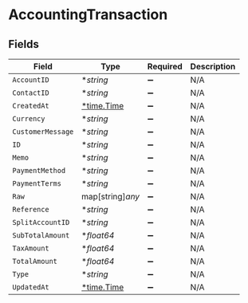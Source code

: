 # AccountingTransaction


## Fields

| Field                                      | Type                                       | Required                                   | Description                                |
| ------------------------------------------ | ------------------------------------------ | ------------------------------------------ | ------------------------------------------ |
| `AccountID`                                | **string*                                  | :heavy_minus_sign:                         | N/A                                        |
| `ContactID`                                | **string*                                  | :heavy_minus_sign:                         | N/A                                        |
| `CreatedAt`                                | [*time.Time](https://pkg.go.dev/time#Time) | :heavy_minus_sign:                         | N/A                                        |
| `Currency`                                 | **string*                                  | :heavy_minus_sign:                         | N/A                                        |
| `CustomerMessage`                          | **string*                                  | :heavy_minus_sign:                         | N/A                                        |
| `ID`                                       | **string*                                  | :heavy_minus_sign:                         | N/A                                        |
| `Memo`                                     | **string*                                  | :heavy_minus_sign:                         | N/A                                        |
| `PaymentMethod`                            | **string*                                  | :heavy_minus_sign:                         | N/A                                        |
| `PaymentTerms`                             | **string*                                  | :heavy_minus_sign:                         | N/A                                        |
| `Raw`                                      | map[string]*any*                           | :heavy_minus_sign:                         | N/A                                        |
| `Reference`                                | **string*                                  | :heavy_minus_sign:                         | N/A                                        |
| `SplitAccountID`                           | **string*                                  | :heavy_minus_sign:                         | N/A                                        |
| `SubTotalAmount`                           | **float64*                                 | :heavy_minus_sign:                         | N/A                                        |
| `TaxAmount`                                | **float64*                                 | :heavy_minus_sign:                         | N/A                                        |
| `TotalAmount`                              | **float64*                                 | :heavy_minus_sign:                         | N/A                                        |
| `Type`                                     | **string*                                  | :heavy_minus_sign:                         | N/A                                        |
| `UpdatedAt`                                | [*time.Time](https://pkg.go.dev/time#Time) | :heavy_minus_sign:                         | N/A                                        |